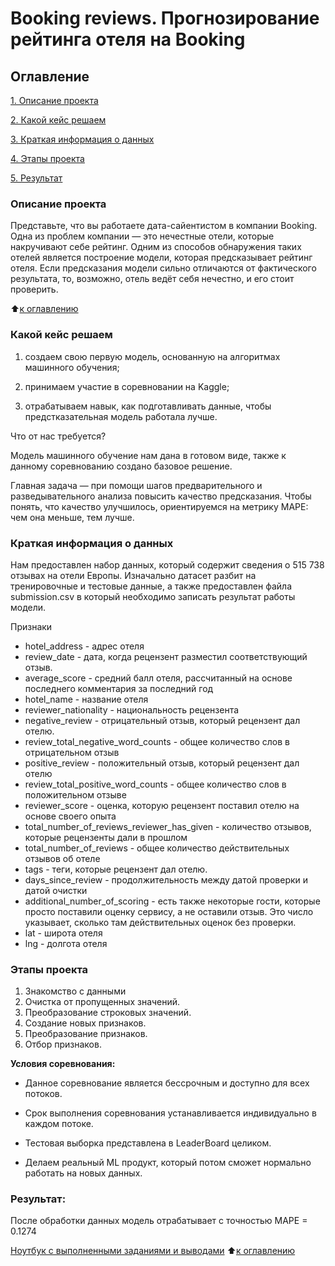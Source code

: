 # Booking reviews. Прогнозирование рейтинга отеля на Booking
## Оглавление
[1. Описание проекта](https://github.com/dariazvonareva/Project_3_EDA_Booking_reviews/blob/main/README.md#Описание-проекта)

[2. Какой кейс решаем](https://github.com/dariazvonareva/Project_3_EDA_Booking_reviews/blob/main/README.md#Описание-проекта)

[3. Краткая информация о данных](https://github.com/dariazvonareva/Project_3_EDA_Booking_reviews/blob/main/README.md#Описание-проекта)

[4. Этапы проекта](https://github.com/dariazvonareva/Project_3_EDA_Booking_reviews/blob/main/README.md#Этапы-проекта)

[5. Результат](https://github.com/dariazvonareva/Project_3_EDA_Booking_reviews/blob/main/README.md#Результаты)
### Описание проекта
Представьте, что вы работаете дата-сайентистом в компании Booking. Одна из проблем компании — это нечестные отели, которые накручивают себе рейтинг. Одним из способов обнаружения таких отелей является построение модели, которая предсказывает рейтинг отеля. Если предсказания модели сильно отличаются от фактического результата, то, возможно, отель ведёт себя нечестно, и его стоит проверить.

:arrow_up:[к оглавлению](https://github.com/dariazvonareva/Project_3_EDA_Booking_reviews/blob/main/README.md#Оглавление)

### Какой кейс решаем
1. создаем свою первую модель, основанную на алгоритмах машинного обучения;

2. принимаем участие в соревновании на Kaggle;

3. отрабатываем навык, как подготавливать данные, чтобы предстказательная модель работала лучше.

Что от нас требуется?

Модель машинного обучение нам дана в готовом виде, также к данному соревнованию создано базовое решение.

Главная задача — при помощи шагов предварительного и разведывательного анализа повысить качество предсказания. Чтобы понять, что качество улучшилось, ориентируемся на метрику MAPE: чем она меньше, тем лучше.

### Краткая информация о данных

Нам предоставлен набор данных, который содержит сведения о 515 738 отзывах на отели Европы. Изначально датасет разбит на тренировочные и тестовые данные, а также предоставлен файла submission.csv в который необходимо записать результат работы модели.

Признаки

- hotel_address - адрес отеля
- review_date - дата, когда рецензент разместил соответствующий отзыв.
- average_score - средний балл отеля, рассчитанный на основе последнего комментария за последний год
- hotel_name - название отеля
- reviewer_nationality - национальность рецензента
- negative_review - отрицательный отзыв, который рецензент дал отелю.
- review_total_negative_word_counts - общее количество слов в отрицательном отзыв
- positive_review - положительный отзыв, который рецензент дал отелю
- review_total_positive_word_counts - общее количество слов в положительном отзыве
- reviewer_score - оценка, которую рецензент поставил отелю на основе своего опыта
- total_number_of_reviews_reviewer_has_given - количество отзывов, которые рецензенты дали в прошлом
- total_number_of_reviews - общее количество действительных отзывов об отеле
- tags - теги, которые рецензент дал отелю.
- days_since_review - продолжительность между датой проверки и датой очистки
- additional_number_of_scoring - есть также некоторые гости, которые просто поставили оценку сервису, а не оставили отзыв. Это число указывает, сколько там действительных оценок без проверки.
- lat - широта отеля
- lng - долгота отеля

### Этапы проекта
1. Знакомство с данными
2. Очистка от пропущенных значений.
3. Преобразование строковых значений.
4. Создание новых признаков. 
5. Преобразование признаков.
6. Отбор признаков.

**Условия соревнования:**
- Данное соревнование является бессрочным и доступно для всех потоков.

- Срок выполнения соревнования устанавливается индивидуально в каждом потоке.

- Тестовая выборка представлена в LeaderBoard целиком.

- Делаем реальный ML продукт, который потом сможет нормально работать на новых данных.

### Результат:
После обработки данных модель отрабатывает с точностью MAPE = 0.1274

[Ноутбук с выполненными заданиями и выводами](https://github.com/dariazvonareva/Project_3_EDA_Booking_reviews/blob/main/project-3-hotels-eda-feature-engineering.ipynb)
:arrow_up:[к оглавлению](https://github.com/dariazvonareva/Project_3_EDA_Booking_reviews/blob/main/README.md#Оглавление)